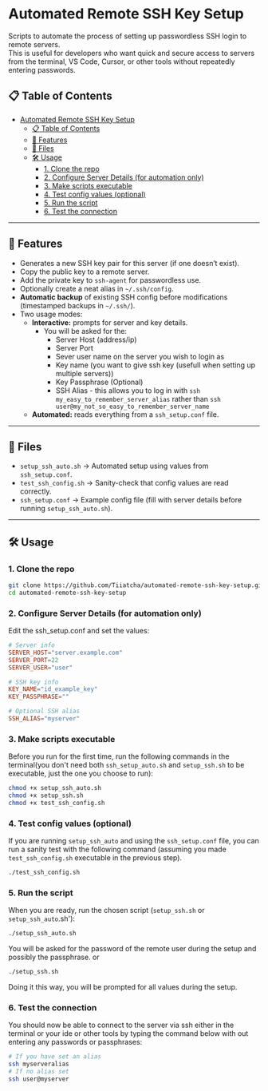 # Automated Remote SSH Key Setup

Scripts to automate the process of setting up passwordless SSH login to remote servers.  
This is useful for developers who want quick and secure access to servers from the terminal, VS Code, Cursor, or other tools without repeatedly entering passwords.

## 📋 Table of Contents

- [Automated Remote SSH Key Setup](#automated-remote-ssh-key-setup)
  - [📋 Table of Contents](#-table-of-contents)
  - [🚀 Features](#-features)
  - [📂 Files](#-files)
  - [🛠 Usage](#-usage)
    - [1. Clone the repo](#1-clone-the-repo)
    - [2. Configure Server Details (for automation only)](#2-configure-server-details-for-automation-only)
    - [3. Make scripts executable](#3-make-scripts-executable)
    - [4. Test config values (optional)](#4-test-config-values-optional)
    - [5. Run the script](#5-run-the-script)
    - [6. Test the connection](#6-test-the-connection)

---

## 🚀 Features

- Generates a new SSH key pair for this server (if one doesn’t exist).
- Copy the public key to a remote server.
- Add the private key to `ssh-agent` for passwordless use.
- Optionally create a neat alias in `~/.ssh/config`.
- **Automatic backup** of existing SSH config before modifications (timestamped backups in `~/.ssh/`).
- Two usage modes:
  - **Interactive:** prompts for server and key details.
    - You will be asked for the:
      - Server Host (address/ip)
      - Server Port
      - Sever user name on the server you wish to login as
      - Key name (you want to give ssh key (usefull when setting up multiple servers))
      - Key Passphrase (Optional)
      - SSH Alias - this allows you to log in with `ssh my_easy_to_remember_server_alias` rather than `ssh user@my_not_so_easy_to_remember_server_name`
  - **Automated:** reads everything from a `ssh_setup.conf` file.

---

## 📂 Files

- `setup_ssh_auto.sh` → Automated setup using values from `ssh_setup.conf`.
- `test_ssh_config.sh` → Sanity-check that config values are read correctly.
- `ssh_setup.conf` → Example config file (fill with server details before running `setup_ssh_auto.sh`).

---

## 🛠 Usage

### 1. Clone the repo

```bash
git clone https://github.com/Tiiatcha/automated-remote-ssh-key-setup.git
cd automated-remote-ssh-key-setup
```

### 2. Configure Server Details (for automation only)

Edit the ssh_setup.conf and set the values:

```conf
# Server info
SERVER_HOST="server.example.com"
SERVER_PORT=22
SERVER_USER="user"

# SSH key info
KEY_NAME="id_example_key"
KEY_PASSPHRASE=""

# Optional SSH alias
SSH_ALIAS="myserver"
```

### 3. Make scripts executable

Before you run for the first time, run the following commands in the terminal(you don't need both `ssh_setup_auto.sh` and `setup_ssh.sh` to be executable, just the one you choose to run):

```bash
chmod +x setup_ssh_auto.sh
chmod +x setup_ssh.sh
chmod +x test_ssh_config.sh
```

### 4. Test config values (optional)

If you are running `setup_ssh_auto` and using the `ssh_setup.conf` file, you can run a sanity test with the following command (assuming you made `test_ssh_config.sh` executable in the previous step).

```bash
./test_ssh_config.sh
```

### 5. Run the script

When you are ready, run the chosen script (`setup_ssh.sh` or `setup_ssh_auto`.sh'):

```bash
./setup_ssh_auto.sh
```

You will be asked for the password of the remote user during the setup and possibly the passphrase.
or

```bash
./setup_ssh.sh
```

Doing it this way, you will be prompted for all values during the setup.

### 6. Test the connection

You should now be able to connect to the server via ssh either in the terminal or your ide or other tools by typing the command below with out entering any passwords or passphrases:

```bash
# If you have set an alias
ssh myserveralias
# If no alias set
ssh user@myserver
```
